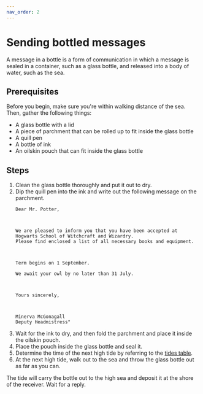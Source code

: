 ```yaml
---
nav_order: 2
---
```



# Sending bottled messages

 

A message in a bottle is a form of communication in which a message is sealed in a container, such as a glass bottle, and released into a body of water, such as the sea.

 


## Prerequisites

 

Before you begin, make sure you're within walking distance of the sea. Then, gather the following things:

 

- A glass bottle with a lid
- A piece of parchment that can be rolled up to fit inside the glass bottle
- A quill pen
- A bottle of ink
- An oilskin pouch that can fit inside the glass bottle

 

## Steps

 

1.  Clean the glass bottle thoroughly and put it out to dry.
1.  Dip the quill pen into the ink and write out the following message on the parchment.
    ```
    Dear Mr. Potter,

 

    We are pleased to inform you that you have been accepted at Hogwarts School of Witchcraft and Wizardry. 
    Please find enclosed a list of all necessary books and equipment.    

 

    Term begins on 1 September. 
    
    We await your owl by no later than 31 July.

 

    Yours sincerely,

 

    Minerva McGonagall
    Deputy Headmistress"
    ```
1.  Wait for the ink to dry, and then fold the parchment and place it inside the oilskin pouch.
1.  Place the pouch inside the glass bottle and seal it.
1.  Determine the time of the next high tide by referring to the [tides table](reference).
1.  At the next high tide, walk out to the sea and throw the glass bottle out as far as you can.

 

The tide will carry the bottle out to the high sea and deposit it at the shore of the receiver. Wait for a reply.
